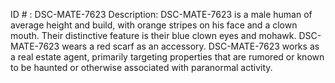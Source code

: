 ID # : DSC-MATE-7623
Description: DSC-MATE-7623 is a male human of average height and build, with orange stripes on his face and a clown mouth. Their distinctive feature is their blue clown eyes and mohawk. DSC-MATE-7623 wears a red scarf as an accessory. DSC-MATE-7623 works as a real estate agent, primarily targeting properties that are rumored or known to be haunted or otherwise associated with paranormal activity.